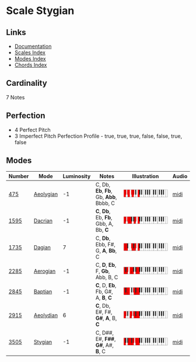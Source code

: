 # Scale Stygian

## Links

- [Documentation](README.md)
- [Scales Index](Scales.md)
- [Modes Index](Modes.md)
- [Chords Index](Chords.md)

## Cardinality

7 Notes

## Perfection

- 4 Perfect Pitch
- 3 Imperfect Pitch
Perfection Profile - true, true, true, false, false, true, false

## Modes

| Number | Mode | Luminosity | Notes | Illustration | Audio |
|--------|------|------------|-------|--------------|-------|
| [475](https://ianring.com/musictheory/scales/475) | [Aeolygian](ModeAeolygian.md) | -1 | C, Db, **Eb**, **Fb**, Gb, **Abb**, Bbbb, C | ![CNaturalAeolygian](ModeCNaturalAeolygian.png) | [midi](https://github.com/edipermadi/music/blob/main/docs/ModeCNaturalAeolygian.mid?raw=true) | 
| [1595](https://ianring.com/musictheory/scales/1595) | [Dacrian](ModeDacrian.md) | -1 | **C**, **Db**, Eb, **Fb**, Gbb, A, Bb, **C** | ![CNaturalDacrian](ModeCNaturalDacrian.png) | [midi](https://github.com/edipermadi/music/blob/main/docs/ModeCNaturalDacrian.mid?raw=true) | 
| [1735](https://ianring.com/musictheory/scales/1735) | [Dagian](ModeDagian.md) | 7 | C, **Db**, Ebb, F#, G, **A**, **Bb**, C | ![CNaturalDagian](ModeCNaturalDagian.png) | [midi](https://github.com/edipermadi/music/blob/main/docs/ModeCNaturalDagian.mid?raw=true) | 
| [2285](https://ianring.com/musictheory/scales/2285) | [Aerogian](ModeAerogian.md) | -1 | C, **D**, **Eb**, F, **Gb**, Abb, B, C | ![CNaturalAerogian](ModeCNaturalAerogian.png) | [midi](https://github.com/edipermadi/music/blob/main/docs/ModeCNaturalAerogian.mid?raw=true) | 
| [2845](https://ianring.com/musictheory/scales/2845) | [Baptian](ModeBaptian.md) | -1 | **C**, D, **Eb**, Fb, G#, A, **B**, **C** | ![CNaturalBaptian](ModeCNaturalBaptian.png) | [midi](https://github.com/edipermadi/music/blob/main/docs/ModeCNaturalBaptian.mid?raw=true) | 
| [2915](https://ianring.com/musictheory/scales/2915) | [Aeolydian](ModeAeolydian.md) | 6 | **C**, Db, E#, F#, **G#**, **A**, B, **C** | ![CNaturalAeolydian](ModeCNaturalAeolydian.png) | [midi](https://github.com/edipermadi/music/blob/main/docs/ModeCNaturalAeolydian.mid?raw=true) | 
| [3505](https://ianring.com/musictheory/scales/3505) | [Stygian](ModeStygian.md) | -1 | C, D##, E#, **F##**, **G#**, A#, **B**, C | ![CNaturalStygian](ModeCNaturalStygian.png) | [midi](https://github.com/edipermadi/music/blob/main/docs/ModeCNaturalStygian.mid?raw=true) | 
